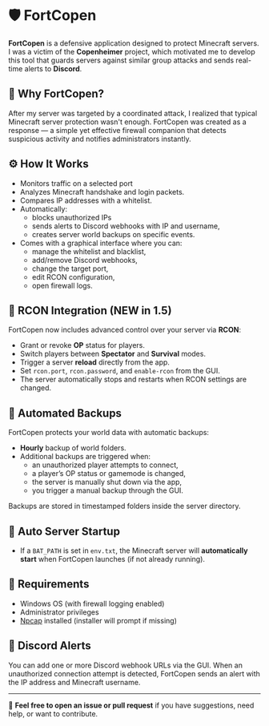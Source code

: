 # 🛡️ FortCopen

**FortCopen** is a defensive application designed to protect Minecraft servers. I was a victim of the **Copenheimer** project, which motivated me to develop this tool that guards servers against similar group attacks and sends real-time alerts to **Discord**.

## 🚨 Why FortCopen?

After my server was targeted by a coordinated attack, I realized that typical Minecraft server protection wasn't enough. FortCopen was created as a response — a simple yet effective firewall companion that detects suspicious activity and notifies administrators instantly.

## ⚙️ How It Works

- Monitors traffic on a selected port
- Analyzes Minecraft handshake and login packets.
- Compares IP addresses with a whitelist.
- Automatically:
  - blocks unauthorized IPs
  - sends alerts to Discord webhooks with IP and username,
  - creates server world backups on specific events.
- Comes with a graphical interface where you can:
  - manage the whitelist and blacklist,
  - add/remove Discord webhooks,
  - change the target port,
  - edit RCON configuration,
  - open firewall logs.

## 🔐 RCON Integration (NEW in 1.5)

FortCopen now includes advanced control over your server via **RCON**:

- Grant or revoke **OP** status for players.
- Switch players between **Spectator** and **Survival** modes.
- Trigger a server **reload** directly from the app.
- Set `rcon.port`, `rcon.password`, and `enable-rcon` from the GUI.
- The server automatically stops and restarts when RCON settings are changed.

## 💾 Automated Backups

FortCopen protects your world data with automatic backups:

- **Hourly** backup of world folders.
- Additional backups are triggered when:
  - an unauthorized player attempts to connect,
  - a player’s OP status or gamemode is changed,
  - the server is manually shut down via the app,
  - you trigger a manual backup through the GUI.

Backups are stored in timestamped folders inside the server directory.

## 🚀 Auto Server Startup

- If a `BAT_PATH` is set in `env.txt`, the Minecraft server will **automatically start** when FortCopen launches (if not already running).

## 🧪 Requirements

- Windows OS (with firewall logging enabled)
- Administrator privileges
- [Npcap](https://npcap.com/) installed (installer will prompt if missing)

## 📡 Discord Alerts

You can add one or more Discord webhook URLs via the GUI. When an unauthorized connection attempt is detected, FortCopen sends an alert with the IP address and Minecraft username.

---

💬 **Feel free to open an issue or pull request** if you have suggestions, need help, or want to contribute.
